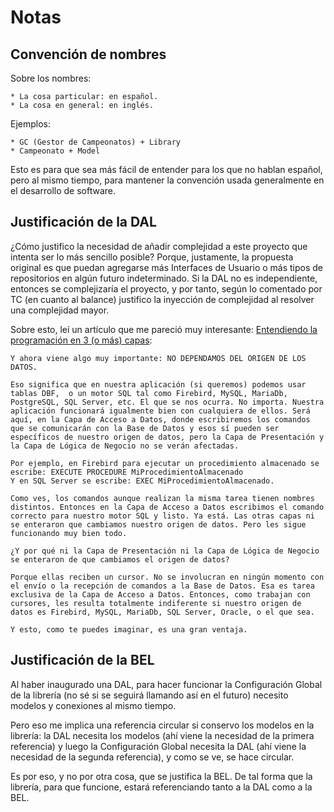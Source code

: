 # Notas

## Convención de nombres

Sobre los nombres:

    * La cosa particular: en español.
    * La cosa en general: en inglés.

Ejemplos:

    * GC (Gestor de Campeonatos) + Library
    * Campeonato + Model

 Esto es para que sea más fácil de entender para los que no hablan español,  pero al mismo tiempo, para mantener la convención usada generalmente en el  desarrollo de software.

## Justificación de la DAL

¿Cómo justifico la necesidad de añadir complejidad a este proyecto que intenta ser lo más sencillo posible? Porque, justamente, la propuesta original es que puedan agregarse más Interfaces de Usuario o más tipos de repositorios en algún futuro indeterminado. Si la DAL no es independiente, entonces se complejizaría el proyecto, y por tanto, según lo comentado por TC (en cuanto al balance) justifico la inyección de complejidad al resolver una complejidad mayor.

Sobre esto, leí un artículo que me pareció muy interesante: [Entendiendo la programación en 3 (o más) capas](https://vfpavanzado.wordpress.com/2017/10/31/entendiendo-la-programacion-en-3-o-mas-capas/):

    Y ahora viene algo muy importante: NO DEPENDAMOS DEL ORIGEN DE LOS DATOS.
    
    Eso significa que en nuestra aplicación (si queremos) podemos usar tablas DBF,  o un motor SQL tal como Firebird, MySQL, MariaDb, PostgreSQL, SQL Server, etc. El que se nos ocurra. No importa. Nuestra aplicación funcionará igualmente bien con cualquiera de ellos. Será aquí, en la Capa de Acceso a Datos, donde escribiremos los comandos que se comunicarán con la Base de Datos y esos sí pueden ser específicos de nuestro origen de datos, pero la Capa de Presentación y la Capa de Lógica de Negocio no se verán afectadas.

    Por ejemplo, en Firebird para ejecutar un procedimiento almacenado se escribe: EXECUTE PROCEDURE MiProcedimientoAlmacenado 
    Y en SQL Server se escribe: EXEC MiProcedimientoAlmacenado.
    
    Como ves, los comandos aunque realizan la misma tarea tienen nombres distintos. Entonces en la Capa de Acceso a Datos escribimos el comando correcto para nuestro motor SQL y listo. Ya está. Las otras capas ni se enteraron que cambiamos nuestro origen de datos. Pero les sigue funcionando muy bien todo.

    ¿Y por qué ni la Capa de Presentación ni la Capa de Lógica de Negocio se enteraron de que cambiamos el origen de datos?

    Porque ellas reciben un cursor. No se involucran en ningún momento con el envío o la recepción de comandos a la Base de Datos. Esa es tarea exclusiva de la Capa de Acceso a Datos. Entonces, como trabajan con cursores, les resulta totalmente indiferente si nuestro origen de datos es Firebird, MySQL, MariaDb, SQL Server, Oracle, o el que sea.

    Y esto, como te puedes imaginar, es una gran ventaja.

## Justificación de la BEL

Al haber inaugurado una DAL, para hacer funcionar la Configuración Global de la librería (no sé si se seguirá llamando así en el futuro) necesito modelos y conexiones al mismo tiempo.

Pero eso me implica una referencia circular si conservo los modelos en la librería: la DAL necesita los modelos (ahí viene la necesidad de la primera referencia) y luego la Configuración Global necesita la DAL (ahí viene la necesidad de la segunda referencia), y como se ve, se hace circular.

Es por eso, y no por otra cosa, que se justifica la BEL. De tal forma que la librería, para que funcione, estará referenciando tanto a la DAL como a la BEL.
